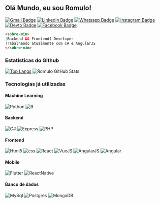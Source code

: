 ## Olá Mundo, eu sou Romulo!
[![Gmail Badge](https://img.shields.io/badge/gmail-D14836?&style=flat-square&logo=gmail&logoColor=white)](mailto:romulofgouvea@gmail.com)
[![Linkedin Badge](https://img.shields.io/badge/-LinkedIn-blue?style=flat-square&logo=Linkedin&logoColor=white&link=https://www.linkedin.com/in/romulofgouvea/)](https://www.linkedin.com/in/romulofgouvea/)
[![Whatsapp Badge](https://img.shields.io/badge/WHATSAPP-25D366?&style=flat-square&logo=whatsapp&logoColor=white)](https://api.whatsapp.com/send?phone=5532999611396)
[![Instagram Badge](https://img.shields.io/badge/instagram-%23E4405F.svg?&style=flat-square&logo=instagram&logoColor=white)](https://www.instagram.com/romulo.f.gouvea/)
[![Devto Badge](https://img.shields.io/badge/DEV.TO-%230A0A0A.svg?&style=flat-square&logo=dev-dot-to&logoColor=white)](https://dev.to/romulofgouvea/)
[![Facebook Badge](https://img.shields.io/badge/facebook-%231877F2.svg?&style=flat-square&logo=facebook&logoColor=white)](https://fb.com/romulofgouvea)

```html
<sobre-mim>
[Backend && Frontend] Developer
Trabalhando atualmente com C# e AngularJS
</sobre-mim>
```


### Estatisticas do Github
[![Top Langs](https://github-readme-stats.vercel.app/api/top-langs/?username=romulofgouvea&layout=compact&custom_title=Linguagens%20mais%20utilizadas)](https://github.com/romulofgouvea/github-readme-stats) ![Romulo GitHub Stats](https://github-readme-stats.vercel.app/api?username=romulofgouvea&show_icons=true&hide_title=true&include_all_commits=true)

### Tecnologias já utilizadas

#### Machine Learning
![Python](https://img.shields.io/badge/python-%233776AB.svg?&style=flat-square&logo=python&logoColor=white)
![R](https://img.shields.io/badge/r-%23276DC3.svg?&style=flat-square&logo=r&logoColor=white)

#### Backend
![C#](https://img.shields.io/badge/c%23%20-%23239120.svg?&style=flat-square&logo=c-sharp&logoColor=white)
![Express](https://img.shields.io/badge/express.js%20-%23404d59.svg?&style=flat-square)
![PHP](https://img.shields.io/badge/php-%23777BB4.svg?&style=flat-square&logo=php&logoColor=white)

#### Frontend
![Html5](https://img.shields.io/badge/html5%20-%23E34F26.svg?&style=flat-square&logo=html5&logoColor=white)
![css](https://img.shields.io/badge/css3%20-%231572B6.svg?&style=flat-square&logo=css3&logoColor=white)
![React](https://img.shields.io/badge/react%20-%2320232a.svg?&style=flat-square&logo=react&logoColor=%2361DAFB)
![VueJS](https://img.shields.io/badge/vuejs%20-%2335495e.svg?&style=flat-square&logo=vue.js&logoColor=%234FC08D)
![AngularJS](https://img.shields.io/badge/angular.js%20-%23E23237.svg?&style=flat-square&logo=angularjs&logoColor=white)
![Angular](https://img.shields.io/badge/angular%20-%23DD0031.svg?&style=flat-square&logo=angular&logoColor=white)

#### Mobile
![Flutter](https://img.shields.io/badge/Flutter%20-%2302569B.svg?&style=flat-square&logo=Flutter&logoColor=white)
![ReactNative](https://img.shields.io/badge/react_native%20-%2320232a.svg?&style=flat-square&logo=react&logoColor=%2361DAFB)

#### Banco de dados
![MySql](https://img.shields.io/badge/mysql-%2300f.svg?&style=flat-square&logo=mysql&logoColor=white)
![Postgres](https://img.shields.io/badge/postgres-%23316192.svg?&style=flat-square&logo=postgresql&logoColor=white)
![MongoDB](https://img.shields.io/badge/MongoDB-%234ea94b.svg?&style=flat-square&logo=mongodb&logoColor=white)
